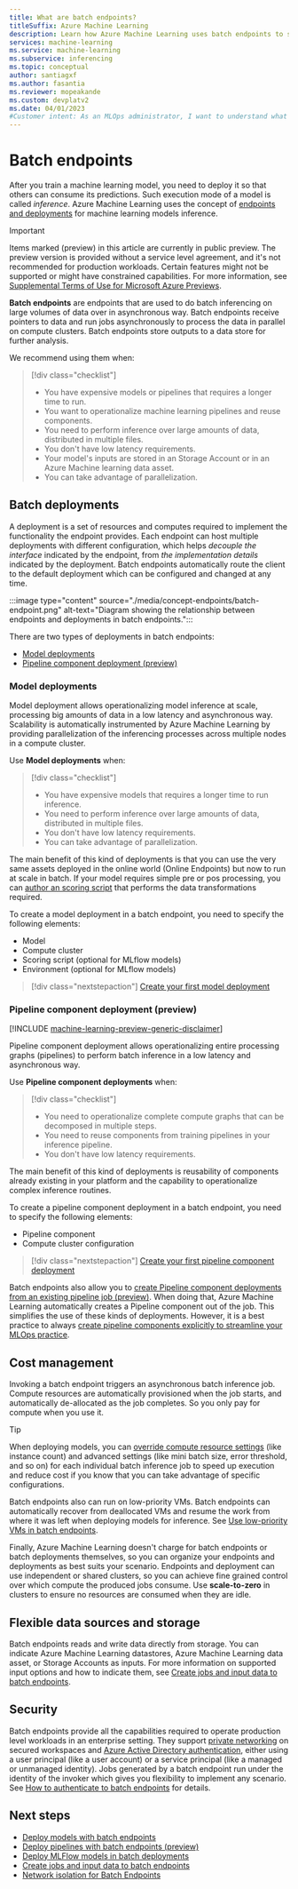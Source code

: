 ```yaml
---
title: What are batch endpoints?
titleSuffix: Azure Machine Learning
description: Learn how Azure Machine Learning uses batch endpoints to simplify machine learning deployments.
services: machine-learning
ms.service: machine-learning
ms.subservice: inferencing
ms.topic: conceptual
author: santiagxf
ms.author: fasantia
ms.reviewer: mopeakande
ms.custom: devplatv2
ms.date: 04/01/2023
#Customer intent: As an MLOps administrator, I want to understand what a managed endpoint is and why I need it.
---
```


# Batch endpoints

After you train a machine learning model, you need to deploy it so that others can consume its predictions. Such execution mode of a model is called *inference*. Azure Machine Learning uses the concept of [endpoints and deployments](concept-endpoints.md) for machine learning models inference.

> [!IMPORTANT]
> Items marked (preview) in this article are currently in public preview.
> The preview version is provided without a service level agreement, and it's not recommended for production workloads. Certain features might not be supported or might have constrained capabilities.
> For more information, see [Supplemental Terms of Use for Microsoft Azure Previews](https://azure.microsoft.com/support/legal/preview-supplemental-terms/).

**Batch endpoints** are endpoints that are used to do batch inferencing on large volumes of data over in asynchronous way.  Batch endpoints receive pointers to data and run jobs asynchronously to process the data in parallel on compute clusters. Batch endpoints store outputs to a data store for further analysis.

We recommend using them when:

> [!div class="checklist"]
> * You have expensive models or pipelines that requires a longer time to run.
> * You want to operationalize machine learning pipelines and reuse components.
> * You need to perform inference over large amounts of data, distributed in multiple files.
> * You don't have low latency requirements.
> * Your model's inputs are stored in an Storage Account or in an Azure Machine learning data asset.
> * You can take advantage of parallelization.

## Batch deployments

A deployment is a set of resources and computes required to implement the functionality the endpoint provides. Each endpoint can host multiple deployments with different configuration, which helps *decouple the interface* indicated by the endpoint, from *the implementation details* indicated by the deployment. Batch endpoints automatically route the client to the default deployment which can be configured and changed at any time.

:::image type="content" source="./media/concept-endpoints/batch-endpoint.png" alt-text="Diagram showing the relationship between endpoints and deployments in batch endpoints.":::

There are two types of deployments in batch endpoints: 

* [Model deployments](#model-deployments)
* [Pipeline component deployment (preview)](#pipeline-component-deployment-preview)

### Model deployments

Model deployment allows operationalizing model inference at scale, processing big amounts of data in a low latency and asynchronous way. Scalability is automatically instrumented by Azure Machine Learning by providing parallelization of the inferencing processes across multiple nodes in a compute cluster. 

Use __Model deployments__ when:

> [!div class="checklist"]
> * You have expensive models that requires a longer time to run inference.
> * You need to perform inference over large amounts of data, distributed in multiple files.
> * You don't have low latency requirements.
> * You can take advantage of parallelization.

The main benefit of this kind of deployments is that you can use the very same assets deployed in the online world (Online Endpoints) but now to run at scale in batch. If your model requires simple pre or pos processing, you can [author an scoring script](how-to-batch-scoring-script.md) that performs the data transformations required. 

To create a model deployment in a batch endpoint, you need to specify the following elements:

- Model
- Compute cluster
- Scoring script (optional for MLflow models)
- Environment (optional for MLflow models)

> [!div class="nextstepaction"]
> [Create your first model deployment](how-to-use-batch-model-deployments.md)

### Pipeline component deployment (preview)

[!INCLUDE [machine-learning-preview-generic-disclaimer](../../includes/machine-learning-preview-generic-disclaimer.md)]

Pipeline component deployment allows operationalizing entire processing graphs (pipelines) to perform batch inference in a low latency and asynchronous way.

Use __Pipeline component deployments__ when:

> [!div class="checklist"]
> * You need to operationalize complete compute graphs that can be decomposed in multiple steps.
> * You need to reuse components from training pipelines in your inference pipeline.
> * You don't have low latency requirements.

The main benefit of this kind of deployments is reusability of components already existing in your platform and the capability to operationalize complex inference routines. 

To create a pipeline component deployment in a batch endpoint, you need to specify the following elements:

- Pipeline component
- Compute cluster configuration

> [!div class="nextstepaction"]
> [Create your first pipeline component deployment](how-to-use-batch-pipeline-deployments.md)

Batch endpoints also allow you to [create Pipeline component deployments from an existing pipeline job (preview)](how-to-use-batch-pipeline-from-job.md). When doing that, Azure Machine Learning automatically creates a Pipeline component out of the job. This simplifies the use of these kinds of deployments. However, it is a best practice to always [create pipeline components explicitly to streamline your MLOps practice](how-to-use-batch-pipeline-deployments.md).

## Cost management

Invoking a batch endpoint triggers an asynchronous batch inference job. Compute resources are automatically provisioned when the job starts, and automatically de-allocated as the job completes. So you only pay for compute when you use it.

> [!TIP]
> When deploying models, you can [override compute resource settings](how-to-use-batch-endpoint.md#overwrite-deployment-configuration-per-each-job) (like instance count) and advanced settings (like mini batch size, error threshold, and so on) for each individual batch inference job to speed up execution and reduce cost if you know that you can take advantage of specific configurations.

Batch endpoints also can run on low-priority VMs. Batch endpoints can automatically recover from deallocated VMs and resume the work from where it was left when deploying models for inference. See [Use low-priority VMs in batch endpoints](how-to-use-low-priority-batch.md).

Finally, Azure Machine Learning doesn't charge for batch endpoints or batch deployments themselves, so you can organize your endpoints and deployments as best suits your scenario. Endpoints and deployment can use independent or shared clusters, so you can achieve fine grained control over which compute the produced jobs consume. Use __scale-to-zero__ in clusters to ensure no resources are consumed when they are idle. 


## Flexible data sources and storage

Batch endpoints reads and write data directly from storage. You can indicate Azure Machine Learning datastores, Azure Machine Learning data asset, or Storage Accounts as inputs. For more information on supported input options and how to indicate them, see [Create jobs and input data to batch endpoints](how-to-access-data-batch-endpoints-jobs.md).

## Security

Batch endpoints provide all the capabilities required to operate production level workloads in an enterprise setting. They support [private networking](how-to-secure-batch-endpoint.md) on secured workspaces and [Azure Active Directory authentication](how-to-authenticate-batch-endpoint.md), either using a user principal (like a user account) or a service principal (like a managed or unmanaged identity). Jobs generated by a batch endpoint run under the identity of the invoker which gives you flexibility to implement any scenario. See [How to authenticate to batch endpoints](how-to-authenticate-batch-endpoint.md) for details.

## Next steps

- [Deploy models with batch endpoints](how-to-use-batch-model-deployments.md)
- [Deploy pipelines with batch endpoints (preview)](how-to-use-batch-pipeline-deployments.md)
- [Deploy MLFlow models in batch deployments](how-to-mlflow-batch.md)
- [Create jobs and input data to batch endpoints](how-to-access-data-batch-endpoints-jobs.md)
- [Network isolation for Batch Endpoints](how-to-secure-batch-endpoint.md)
